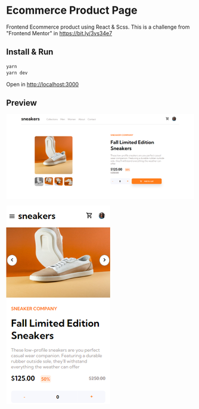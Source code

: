 # Ecommerce Product Page

Frontend Ecommerce product using React & Scss.
This is a challenge from "Frontend Mentor" in <https://bit.ly/3vs34e7>

## Install & Run

```sh
yarn
yarn dev
```

Open in <http://localhost:3000>

## Preview

![desk](/pictures/desktop.png)

![mob](/pictures/mobile.png)
